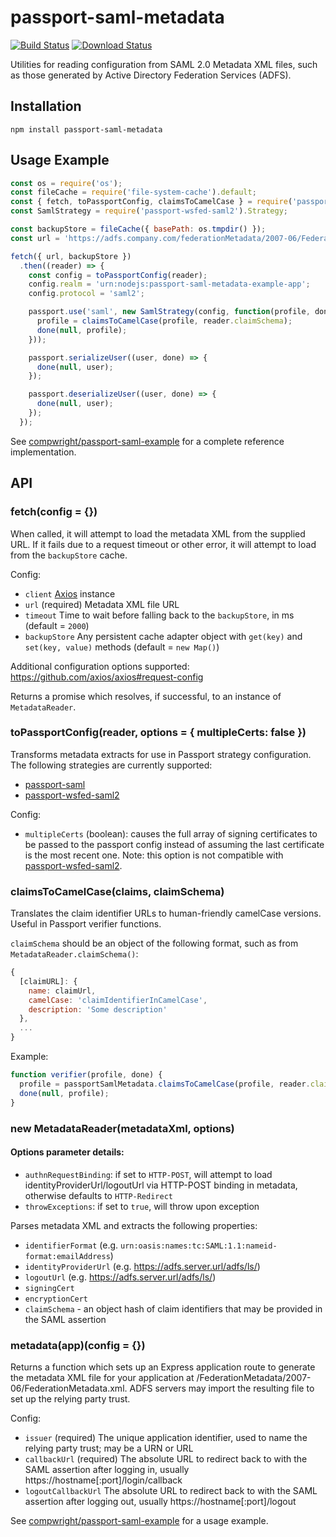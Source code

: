 # passport-saml-metadata

[![Build Status](https://travis-ci.com/compwright/passport-saml-metadata.svg?branch=master)](https://travis-ci.com/compwright/passport-saml-metadata)
[![Download Status](https://img.shields.io/npm/dm/passport-saml-metadata.svg?style=flat-square)](https://www.npmjs.com/package/passport-saml-metadata)

Utilities for reading configuration from SAML 2.0 Metadata XML files, such as those generated by Active Directory Federation Services (ADFS).

## Installation

```
npm install passport-saml-metadata
```

## Usage Example

```javascript
const os = require('os');
const fileCache = require('file-system-cache').default;
const { fetch, toPassportConfig, claimsToCamelCase } = require('passport-saml-metadata');
const SamlStrategy = require('passport-wsfed-saml2').Strategy;

const backupStore = fileCache({ basePath: os.tmpdir() });
const url = 'https://adfs.company.com/federationMetadata/2007-06/FederationMetadata.xml';

fetch({ url, backupStore })
  .then((reader) => {
    const config = toPassportConfig(reader);
    config.realm = 'urn:nodejs:passport-saml-metadata-example-app';
    config.protocol = 'saml2';

    passport.use('saml', new SamlStrategy(config, function(profile, done) {
      profile = claimsToCamelCase(profile, reader.claimSchema);
      done(null, profile);
    }));

    passport.serializeUser((user, done) => {
      done(null, user);
    });

    passport.deserializeUser((user, done) => {
      done(null, user);
    });
  });
```

See [compwright/passport-saml-example](https://github.com/compwright/passport-saml-example) for a complete reference implementation.

## API

### fetch(config = {})

When called, it will attempt to load the metadata XML from the supplied URL. If it fails due to a request timeout or other error, it will attempt to load from the `backupStore` cache.

Config:

* `client` [Axios](https://www.npmjs.com/package/axios) instance
* `url` (required) Metadata XML file URL
* `timeout` Time to wait before falling back to the `backupStore`, in ms (default = `2000`)
* `backupStore` Any persistent cache adapter object with `get(key)` and `set(key, value)` methods (default = `new Map()`)

Additional configuration options supported: https://github.com/axios/axios#request-config

Returns a promise which resolves, if successful, to an instance of `MetadataReader`.

### toPassportConfig(reader, options = { multipleCerts: false })

Transforms metadata extracts for use in Passport strategy configuration. The following strategies are currently supported:

* [passport-saml](http://npmjs.org/package/passport-saml)
* [passport-wsfed-saml2](http://npmjs.org/package/passport-wsfed-saml2)

Config:

* `multipleCerts` (boolean): causes the full array of signing certificates to be passed to the passport config instead of assuming the last certificate is the most recent one. Note: this option is not compatible with [passport-wsfed-saml2](http://npmjs.org/package/passport-wsfed-saml2).

### claimsToCamelCase(claims, claimSchema)

Translates the claim identifier URLs to human-friendly camelCase versions. Useful in Passport verifier functions.

`claimSchema` should be an object of the following format, such as from `MetadataReader.claimSchema()`:

```javascript
{
  [claimURL]: {
    name: claimUrl,
    camelCase: 'claimIdentifierInCamelCase',
    description: 'Some description'
  },
  ...
}
```

Example:

```javascript
function verifier(profile, done) {
  profile = passportSamlMetadata.claimsToCamelCase(profile, reader.claimSchema);
  done(null, profile);
}
```

### new MetadataReader(metadataXml, options)

#### Options parameter details:
* `authnRequestBinding`: if set to `HTTP-POST`, will attempt to load identityProviderUrl/logoutUrl via HTTP-POST binding in metadata, otherwise defaults to `HTTP-Redirect`
* `throwExceptions`: if set to `true`, will throw upon exception

Parses metadata XML and extracts the following properties:

* `identifierFormat` (e.g. `urn:oasis:names:tc:SAML:1.1:nameid-format:emailAddress`)
* `identityProviderUrl` (e.g. https://adfs.server.url/adfs/ls/)
* `logoutUrl` (e.g. https://adfs.server.url/adfs/ls/)
* `signingCert`
* `encryptionCert`
* `claimSchema` - an object hash of claim identifiers that may be provided in the SAML assertion

### metadata(app)(config = {})

Returns a function which sets up an Express application route to generate the metadata XML file for your application at /FederationMetadata/2007-06/FederationMetadata.xml. ADFS servers may import the resulting file to set up the relying party trust.

Config:

* `issuer` (required) The unique application identifier, used to name the relying party trust; may be a URN or URL
* `callbackUrl` (required) The absolute URL to redirect back to with the SAML assertion after logging in, usually https://hostname[:port]/login/callback
* `logoutCallbackUrl` The absolute URL to redirect back to with the SAML assertion after logging out, usually https://hostname[:port]/logout

See [compwright/passport-saml-example](https://github.com/compwright/passport-saml-example) for a usage example.
